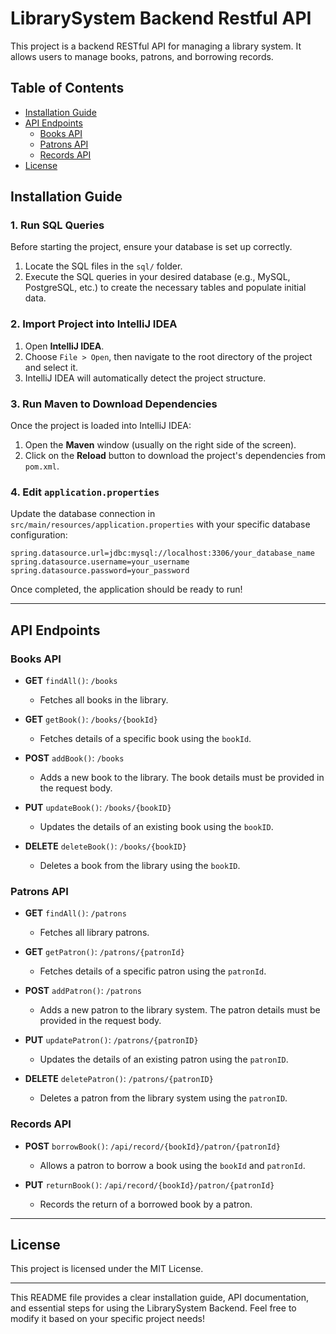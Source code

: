 # LibrarySystem Backend Restful API

This project is a backend RESTful API for managing a library system. It allows users to manage books, patrons, and borrowing records.

## Table of Contents
- [Installation Guide](#installation-guide)
- [API Endpoints](#api-endpoints)
    - [Books API](#books-api)
    - [Patrons API](#patrons-api)
    - [Records API](#records-api)
- [License](#license)

## Installation Guide

### 1. Run SQL Queries
Before starting the project, ensure your database is set up correctly.

1. Locate the SQL files in the `sql/` folder.
2. Execute the SQL queries in your desired database (e.g., MySQL, PostgreSQL, etc.) to create the necessary tables and populate initial data.

### 2. Import Project into IntelliJ IDEA
1. Open **IntelliJ IDEA**.
2. Choose `File > Open`, then navigate to the root directory of the project and select it.
3. IntelliJ IDEA will automatically detect the project structure.

### 3. Run Maven to Download Dependencies
Once the project is loaded into IntelliJ IDEA:

1. Open the **Maven** window (usually on the right side of the screen).
2. Click on the **Reload** button to download the project's dependencies from `pom.xml`.

### 4. Edit `application.properties`
Update the database connection in `src/main/resources/application.properties` with your specific database configuration:
```properties
spring.datasource.url=jdbc:mysql://localhost:3306/your_database_name
spring.datasource.username=your_username
spring.datasource.password=your_password
```

Once completed, the application should be ready to run!

---

## API Endpoints

### Books API

- **GET** `findAll()`: `/books`
  - Fetches all books in the library.
  
- **GET** `getBook()`: `/books/{bookId}`
  - Fetches details of a specific book using the `bookId`.
  
- **POST** `addBook()`: `/books`
  - Adds a new book to the library. The book details must be provided in the request body.
  
- **PUT** `updateBook()`: `/books/{bookID}`
  - Updates the details of an existing book using the `bookID`.
  
- **DELETE** `deleteBook()`: `/books/{bookID}`
  - Deletes a book from the library using the `bookID`.

### Patrons API

- **GET** `findAll()`: `/patrons`
  - Fetches all library patrons.
  
- **GET** `getPatron()`: `/patrons/{patronId}`
  - Fetches details of a specific patron using the `patronId`.
  
- **POST** `addPatron()`: `/patrons`
  - Adds a new patron to the library system. The patron details must be provided in the request body.
  
- **PUT** `updatePatron()`: `/patrons/{patronID}`
  - Updates the details of an existing patron using the `patronID`.
  
- **DELETE** `deletePatron()`: `/patrons/{patronID}`
  - Deletes a patron from the library system using the `patronID`.

### Records API

- **POST** `borrowBook()`: `/api/record/{bookId}/patron/{patronId}`
  - Allows a patron to borrow a book using the `bookId` and `patronId`.
  
- **PUT** `returnBook()`: `/api/record/{bookId}/patron/{patronId}`
  - Records the return of a borrowed book by a patron.

---

## License

This project is licensed under the MIT License.

---

This README file provides a clear installation guide, API documentation, and essential steps for using the LibrarySystem Backend. Feel free to modify it based on your specific project needs!
